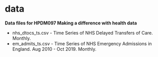 # data
**Data files for HPDM097 Making a difference with health data**

* nhs_dtocs_ts.csv - Time Series of NHS Delayed Transfers of Care. Monthly.
* em_admits_ts.csv - Time Series of NHS Emergency Admissions in England. Aug 2010 - Oct 2019. Monthly.
